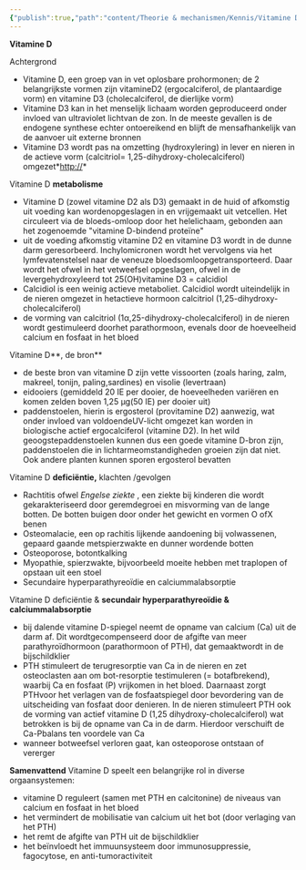 ```yaml
---
{"publish":true,"path":"content/Theorie & mechanismen/Kennis/Vitamine D.md","permalink":"/content/theorie-and-mechanismen/kennis/vitamine-d/"}
---
```





**Vitamine D**

Achtergrond

- Vitamine D, een groep van in vet oplosbare prohormonen; de 2 belangrijkste vormen zijn vitamineD2 (ergocalciferol, de plantaardige vorm) en vitamine D3 (cholecalciferol, de dierlijke vorm)
- Vitamine D3 kan in het menselijk lichaam worden geproduceerd onder invloed van ultraviolet lichtvan de zon. In de meeste gevallen is de endogene synthese echter ontoereikend en blijft de mensafhankelijk van de aanvoer uit externe bronnen
- Vitamine D3 wordt pas na omzetting (hydroxylering) in lever en nieren in de actieve vorm (calcitriol= 1,25-dihydroxy-cholecalciferol) omgezet*[http://](http:)*

Vitamine D **metabolisme**

- Vitamine D (zowel vitamine D2 als D3) gemaakt in de huid of afkomstig uit voeding kan wordenopgeslagen in en vrijgemaakt uit vetcellen. Het circuleert via de bloeds-omloop door het helelichaam, gebonden aan het zogenoemde "vitamine D-bindend proteïne"
- uit de voeding afkomstig vitamine D2 en vitamine D3 wordt in de dunne darm geresorbeerd. Inchylomicronen wordt het vervolgens via het lymfevatenstelsel naar de veneuze bloedsomloopgetransporteerd. Daar wordt het ofwel in het vetweefsel opgeslagen, ofwel in de levergehydroxyleerd tot 25(OH)vitamine D3 = calcidiol
- Calcidiol is een weinig actieve metaboliet. Calcidiol wordt uiteindelijk in de nieren omgezet in hetactieve hormoon calcitriol (1,25-dihydroxy-cholecalciferol)
- de vorming van calcitriol (1α,25-dihydroxy-cholecalciferol) in de nieren wordt gestimuleerd doorhet parathormoon, evenals door de hoeveelheid calcium en fosfaat in het bloed

Vitamine D**, de bron**

- de beste bron van vitamine D zijn vette vissoorten (zoals haring, zalm, makreel, tonijn, paling,sardines) en visolie (levertraan)
- eidooiers (gemiddeld 20 IE per dooier, de hoeveelheden variëren en komen zelden boven 1,25 μg(50 IE) per dooier uit)
- paddenstoelen, hierin is ergosterol (provitamine D2) aanwezig, wat onder invloed van voldoendeUV-licht omgezet kan worden in biologische actief ergocalciferol (vitamine D2). In het wild geoogstepaddenstoelen kunnen dus een goede vitamine D-bron zijn, paddenstoelen die in lichtarmeomstandigheden groeien zijn dat niet. Ook andere planten kunnen sporen ergosterol bevatten

Vitamine D **deficiëntie,** klachten /gevolgen

- Rachtitis ofwel *Engelse ziekte* , een ziekte bij kinderen die wordt gekarakteriseerd door geremdegroei en misvorming van de lange botten. De botten buigen door onder het gewicht en vormen O ofX benen
- Osteomalacie, een op rachitis lijkende aandoening bij volwassenen, gepaard gaande metspierzwakte en dunner wordende botten
- Osteoporose, botontkalking
- Myopathie, spierzwakte, bijvoorbeeld moeite hebben met traplopen of opstaan uit een stoel
- Secundaire hyperparathyreoïdie en calciummalabsorptie

Vitamine D deficiëntie & **secundair hyperparathyreoïdie & calciummalabsorptie**

- bij dalende vitamine D-spiegel neemt de opname van calcium (Ca) uit de darm af. Dit wordtgecompenseerd door de afgifte van meer parathyroïdhormoon (parathormoon of PTH), dat gemaaktwordt in de bijschildklier
- PTH stimuleert de terugresorptie van Ca in de nieren en zet osteoclasten aan om bot-resorptie testimuleren (= botafbrekend), waarbij Ca en fosfaat (P) vrijkomen in het bloed. Daarnaast zorgt PTHvoor het verlagen van de fosfaatspiegel door bevordering van de uitscheiding van fosfaat door denieren. In de nieren stimuleert PTH ook de vorming van actief vitamine D (1,25 dihydroxy-cholecalciferol) wat betrokken is bij de opname van Ca in de darm. Hierdoor verschuift de Ca-Pbalans ten voordele van Ca
- wanneer botweefsel verloren gaat, kan osteoporose ontstaan of vererger

**Samenvattend** Vitamine D speelt een belangrijke rol in diverse orgaansystemen:

- vitamine D reguleert (samen met PTH en calcitonine) de niveaus van calcium en fosfaat in het bloed
- het vermindert de mobilisatie van calcium uit het bot (door verlaging van het PTH)
- het remt de afgifte van PTH uit de bijschildklier
- het beïnvloedt het immuunsysteem door immunosuppressie, fagocytose, en anti-tumoractiviteit